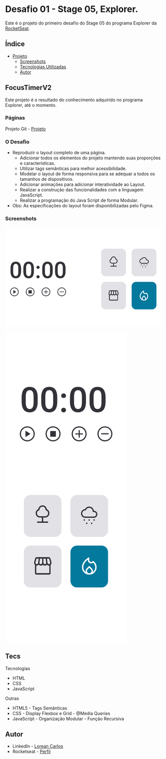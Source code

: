 # Desafio 01 - Stage 05, Explorer.

Este é o projeto do primeiro desafio do Stage 05 do programa Explorer da [RocketSeat](https://rocketseat.com.br/).

## Índice

- [Projeto](#FocusTimerV2)
  - [Screenshots](#screenshots)
  - [Tecnologias Utilizadas](#tecs)
  - [Autor](#autor)

## FocusTimerV2

Este projeto é o resultado do conhecimento adquirido no programa Explorer, até o momento.  

### Páginas

Projeto Git - [Projeto](https://loreancarlos.github.io/FocusTimerV2/)

### O Desafio

- Reproduzir o layout completo de uma página.
    - Adicionar todos os elementos do projeto mantendo suas proporções e características.
    - Utilizar tags semânticas para melhor acessibilidade.
    - Modelar o layout de forma responsiva para se adequar a todos os tamanhos de dispositivos. 
    - Adicionar animações para adicionar interatividade ao Layout.
    - Realizar a construção das funcionalidades com a linguagem JavaScript.
    - Realizar a programação do Java Script de forma Modular.
- Obs: As especificações do layout foram disponibilizadas pelo Figma.

### Screenshots

![](./img/screenshot.png)

![](./img/screenshot-mobile.png)

## Tecs

Tecnologias

- HTML
- CSS
- JavaScript

Outras

- HTML5 - Tags Semânticas
- CSS - Display Flexbox e Grid - @Media Queries
- JavaScript - Organização Modular - Função Recursiva

## Autor

- LinkedIn - [Lorean Carlos](https://www.linkedin.com/in/lorean-carlos-fernandes-soares-03220121a/)
- Rocketseat - [Perfil](https://app.rocketseat.com.br/me/loreancarlos)
